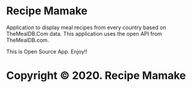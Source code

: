 # Recipe Mamake
Application to display meal recipes from every country based on TheMealDB.Com data.
This application uses the open API from TheMealDB.com.

This is Open Source App.
Enjoy!!

# Copyright © 2020. Recipe Mamake